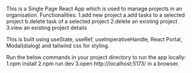 This is a Single Page React App which is used to manage projects in an organisation.
Functionalities:
1.add new project
a.add tasks to a selected project
b.delete task of a selected project
2.delete an existing project
3.view an existing project details

This is built using useState, useRef, useImperativeHandle, React Portal, Modal(dialog) and tailwind css for styling.

Run the below commands in your project directory to run the app locally:
1.npm install
2.npm run dev
3.open http://localhost:5173/ in a browser.
